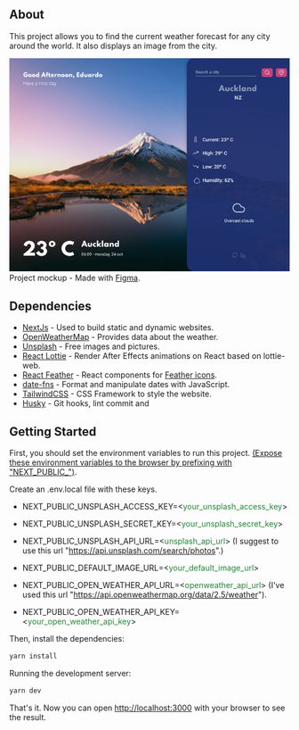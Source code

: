 ## About

This project allows you to find the current weather forecast for any city around the world. It also displays an image from the city.

<p>
  <img alt="Weather forecast page" src="./resources/demo/Weather-Forecast.jpg" width="600" />
  <br />
  <span>Project mockup - Made with <a href="https://www.figma.com" rel="noreferrer noopener" title="Project mockup link">Figma</a>.</span>
</p>

## Dependencies

- [NextJs](https://nextjs.org/) - Used to build static and dynamic websites.
- [OpenWeatherMap](https://openweathermap.org/) - Provides data about the weather.
- [Unsplash](https://unsplash.com/) - Free images and pictures.
- [React Lottie](https://github.com/chenqingspring/react-lottie) - Render After Effects animations on React based on lottie-web.
- [React Feather](https://github.com/feathericons/react-feather) - React components for [Feather icons](https://feathericons.com/).
- [date-fns](https://date-fns.org/) - Format and manipulate dates with JavaScript.
- [TailwindCSS](https://tailwindcss.com/) - CSS Framework to style the website.
- [Husky](https://typicode.github.io/husky/#/) - Git hooks, lint commit and 

## Getting Started

First, you should set the environment variables to run this project. [(Expose these environment variables to the browser by prefixing with "NEXT_PUBLIC_")](https://nextjs.org/docs/basic-features/environment-variables#exposing-environment-variables-to-the-browser).

Create an .env.local file with these keys.

- NEXT_PUBLIC_UNSPLASH_ACCESS_KEY=<<span style="color: #238636;">your_unsplash_access_key</span>>

- NEXT_PUBLIC_UNSPLASH_SECRET_KEY=<<span style="color: #238636;">your_unsplash_secret_key</span>>

- NEXT_PUBLIC_UNSPLASH_API_URL=<<span style="color: #238636;">unsplash_api_url</span>> (I suggest to use this url "https://api.unsplash.com/search/photos".)

- NEXT_PUBLIC_DEFAULT_IMAGE_URL=<<span style="color: #238636;">your_default_image_url</span>>

- NEXT_PUBLIC_OPEN_WEATHER_API_URL=<<span style="color: #238636;">openweather_api_url</span>> (I've used this url "https://api.openweathermap.org/data/2.5/weather").

- NEXT_PUBLIC_OPEN_WEATHER_API_KEY=<<span style="color: #238636;">your_open_weather_api_key</span>>

Then, install the dependencies:
```bash
yarn install
```

Running the development server:

```bash
yarn dev
```

That's it. Now you can open [http://localhost:3000](http://localhost:3000) with your browser to see the result.
